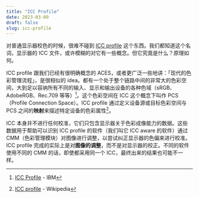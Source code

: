 ```yaml
---
title: "ICC Profile"
date: 2023-03-09
draft: false
slug: icc-profile
---
```


对普通显示器校色的时候，很难不碰到 [ICC profile](https://www.google.com/search?q=ICC%20profile) 这个东西。我们都知道这个名词，显示器的 ICC 文件，或许模糊的对它有一些概念。但它究竟是什么？原理如何。

ICC profile 跟我们已经有很明确概念的 ACES，或者更广泛一些地讲：「现代的色彩管理流程」，是很相似的 idea。都有一个处于整个链路中间的非常大的色彩空间，大到足以容纳所有不同的输入、显示和输出设备的各种色域（sRGB、AdobeRGB、Rec.709 等等）[^1]。这个色彩空间在 ICC 这个概念下叫作 PCS（Profile Connection Space）。ICC profile 通过定义设备源或目标色彩空间与 PCS 之间的**映射**来描述特定设备的色彩属性[^2]。

ICC 本身并不进行任何校准，它们只包含显示器关于色彩成像能力的数据。这些数据用于帮助可以识别 ICC profile 的软件（我们叫它 ICC aware 的软件）通过 CMM（色彩管理模块）对图像进行调整，以尝试纠正显示器的色偏来进行校准。ICC profile 完成的实际上是对**图像的调整**，而不是对显示器的校正。不同的软件使用不同的 CMM 的话，即使都采用同一个 ICC，最终出来的结果也可能不一样。

[^1]: [ICC Profile](https://www.ibm.com/docs/en/i/7.4?topic=management-icc-profiles) - IBM
[^2]: [ICC profile](https://en.wikipedia.org/wiki/ICC_profile) - Wikipedia
